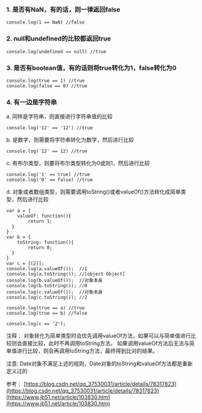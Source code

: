 ### 1. 是否有NaN，有的话，则一律返回false
~~~
console.log(1 == NaN) //false
~~~

### 2. null和undefined的比较都返回true
~~~
console.log(undefined == null) //true
~~~

### 3. 是否有boolean值，有的话则将true转化为1，false转化为0
~~~
console.log(true == 1) //true
console.log(false == 0) //true
~~~

### 4. 有一边是字符串
a. 同样是字符串，则直接进行字符串值的比较
~~~
console.log('12' == '12') //true
~~~

b. 是数字，则需要将字符串转化为数字，然后进行比较
~~~
console.log('12' == 12) //true
~~~

c. 有布尔类型，则要将布尔类型转化为0或则1，然后进行比较
~~~
console.log('1' == true) //true
console.log('0' == false) //true
~~~

d. 对象或者数组类型，则需要调用toString()或者valueOf()方法转化成简单类型，然后进行比较
~~~
var a = {
	valueOf: function(){
		return 1;
  }
}
var b = {
	toString: function(){
		return 0;
  }
}
var c = [[2]];
console.log(a.valueOf());  //1
console.log(a.toString()); //[object Object]
console.log(b.valueOf());  //对象本身
console.log(b.toString()); //0
console.log(c.valueOf());  //对象本身
console.log(c.toString()); //2

console.log(true == a) //true
console.log(true == b) //false

console.log(c == '2');
~~~

注释：
对象转化为简单类型时会优先调用valueOf方法，如果可以与简单值进行比较则会直接比较，此时不再调用toString方法。
如果调用valueOf方法后无法与简单值进行比较，则会再调用toString方法，最终得到比对的结果。

注意:
Date对象不满足上述的规则，Date对象的toString和valueOf方法都是重新定义过的

参考：
[https://blog.csdn.net/qq_37530031/article/details/78317823](https://blog.csdn.net/qq_37530031/article/details/78317823)
[https://www.jb51.net/article/103830.htm](https://www.jb51.net/article/103830.htm)
